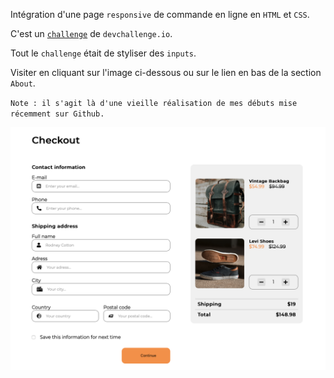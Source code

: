 Intégration d'une page `responsive` de commande en ligne en `HTML` et `CSS`.

C'est un <a href="https://devchallenges.io/challenges/0J1NxxGhOUYVqihwegfO">`challenge`</a> de `devchallenge.io`.

Tout le `challenge` était de styliser des `inputs`.

Visiter en cliquant sur l'image ci-dessous ou sur le lien en bas de la section `About`.

`Note : il s'agit là d'une vieille réalisation de mes débuts mise récemment sur Github.`

<a href = "https://yousoumar.github.io/checkout-page/"><img src = "images/screenshot.png"></img></a>


